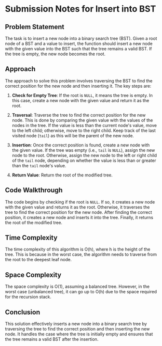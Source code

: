 # Submission Notes for Insert into BST

## Problem Statement
The task is to insert a new node into a binary search tree (BST). Given a root node of a BST and a value to insert, the function should insert a new node with the given value into the BST such that the tree remains a valid BST. If the tree is empty, the new node becomes the root.

## Approach
The approach to solve this problem involves traversing the BST to find the correct position for the new node and then inserting it. The key steps are:

1. **Check for Empty Tree**: If the root is `NULL`, it means the tree is empty. In this case, create a new node with the given value and return it as the root.

2. **Traversal**: Traverse the tree to find the correct position for the new node. This is done by comparing the given value with the values of the nodes in the tree. If the value is less than the current node's value, move to the left child; otherwise, move to the right child. Keep track of the last visited node (`tail`) as this will be the parent of the new node.

3. **Insertion**: Once the correct position is found, create a new node with the given value. If the tree was empty (i.e., `tail` is `NULL`), assign the new node to the root. Otherwise, assign the new node to the left or right child of the `tail` node, depending on whether the value is less than or greater than the `tail` node's value.

4. **Return Value**: Return the root of the modified tree.

## Code Walkthrough
The code begins by checking if the root is `NULL`. If so, it creates a new node with the given value and returns it as the root. Otherwise, it traverses the tree to find the correct position for the new node. After finding the correct position, it creates a new node and inserts it into the tree. Finally, it returns the root of the modified tree.

## Time Complexity
The time complexity of this algorithm is O(h), where h is the height of the tree. This is because in the worst case, the algorithm needs to traverse from the root to the deepest leaf node.

## Space Complexity
The space complexity is O(1), assuming a balanced tree. However, in the worst case (unbalanced tree), it can go up to O(h) due to the space required for the recursion stack.

## Conclusion
This solution effectively inserts a new node into a binary search tree by traversing the tree to find the correct position and then inserting the new node. It handles the case where the tree is initially empty and ensures that the tree remains a valid BST after the insertion.
